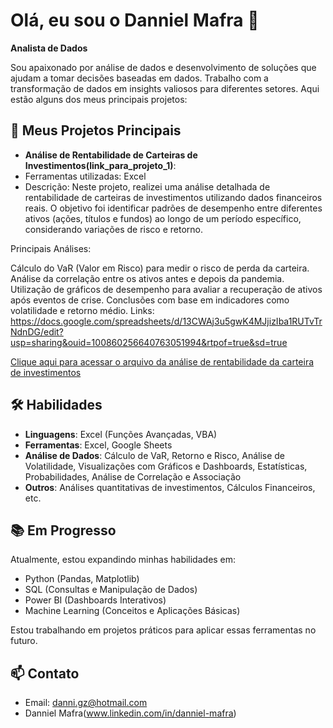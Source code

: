 # Olá, eu sou o  Danniel Mafra 👋

**Analista de Dados**

Sou apaixonado por análise de dados e desenvolvimento de soluções que ajudam a tomar decisões baseadas em dados. Trabalho com a transformação de dados em insights valiosos para diferentes setores. Aqui estão alguns dos meus principais projetos:

## 🚀 Meus Projetos Principais

- **Análise de Rentabilidade de Carteiras de Investimentos(link_para_projeto_1)**:
- Ferramentas utilizadas: Excel
- Descrição: Neste projeto, realizei uma análise detalhada de rentabilidade de carteiras de investimentos utilizando dados financeiros reais. O objetivo foi identificar padrões de desempenho entre diferentes ativos (ações, títulos e fundos) ao longo de um período específico, considerando variações de risco e retorno.

Principais Análises:

Cálculo do VaR (Valor em Risco) para medir o risco de perda da carteira.
Análise da correlação entre os ativos antes e depois da pandemia.
Utilização de gráficos de desempenho para avaliar a recuperação de ativos após eventos de crise.
Conclusões com base em indicadores como volatilidade e retorno médio.
Links: https://docs.google.com/spreadsheets/d/13CWAj3u5gwK4MJjizIba1RUTvTrNdnDG/edit?usp=sharing&ouid=100860256640763051994&rtpof=true&sd=true

[Clique aqui para acessar o arquivo da análise de rentabilidade da carteira de investimentos](analise_carteira_investimentos/Analise_de_Rentabilidade_De_Carteiras_de_Investimentos.xlsx)


## 🛠️ Habilidades

- **Linguagens**: Excel (Funções Avançadas, VBA)
- **Ferramentas**: Excel, Google Sheets
- **Análise de Dados**: Cálculo de VaR, Retorno e Risco, Análise de Volatilidade, Visualizações com Gráficos e Dashboards, Estatísticas, Probabilidades, Análise de Correlação e Associação
- **Outros**: Análises quantitativas de investimentos, Cálculos Financeiros, etc.

## 📚 Em Progresso

Atualmente, estou expandindo minhas habilidades em:

- Python (Pandas, Matplotlib)
- SQL (Consultas e Manipulação de Dados)
- Power BI (Dashboards Interativos)
- Machine Learning (Conceitos e Aplicações Básicas)

Estou trabalhando em projetos práticos para aplicar essas ferramentas no futuro.

## 📫 Contato
- Email: danni.gz@hotmail.com
- Danniel Mafra(www.linkedin.com/in/danniel-mafra)
